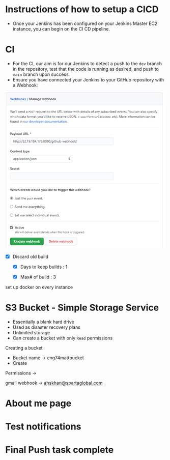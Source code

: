 # Instructions of how to setup a CICD
- Once your Jenkins has been configured on your Jenkins Master EC2 instance, you can begin on the CI CD pipeline.

# CI 
- For the CI, our aim is for our Jenkins to detect a push to the `dev` branch in the repository, test that the code is running as desired, and push to `main` branch upon success. 
- Ensure you have connected your Jenkins to your GitHub repository with a Webhook:

![](img/webhook.PNG)

- [x] Discard old build
  - [x] Days to keep builds : 1 
  - [x] Max# of build : 3 





set up docker on every instance

# S3 Bucket - Simple Storage Service
- Essentially a blank hard drive
- Used as disaster recovery plans
- Unlimited storage
- Can create a bucket with only `Read` permissions

Creating a bucket
- Bucket name -> eng74mattbucket
- Create

Permissions ->


gmail webhook -> ahskhan@spartaglobal.com

# About me page
# Test notifications
# Final Push task complete